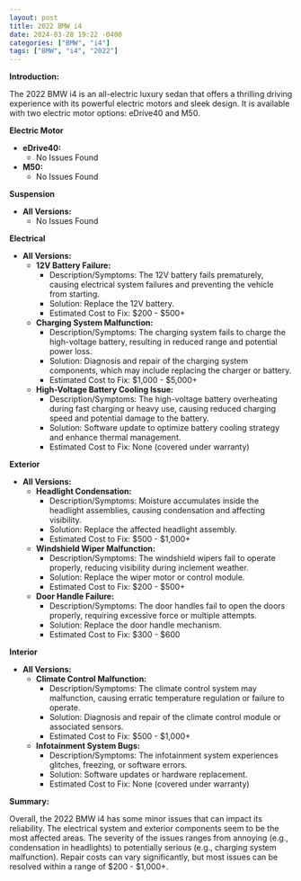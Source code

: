 ```yaml
---
layout: post
title: 2022 BMW i4
date: 2024-03-28 19:22 -0400
categories: ["BMW", "i4"]
tags: ["BMW", "i4", "2022"]
---
```

**Introduction:**

The 2022 BMW i4 is an all-electric luxury sedan that offers a thrilling driving experience with its powerful electric motors and sleek design. It is available with two electric motor options: eDrive40 and M50.

**Electric Motor**

* **eDrive40:**
    * No Issues Found
* **M50:**
    * No Issues Found

**Suspension**

* **All Versions:**
    * No Issues Found

**Electrical**

* **All Versions:**
    * **12V Battery Failure:**
        * Description/Symptoms: The 12V battery fails prematurely, causing electrical system failures and preventing the vehicle from starting.
        * Solution: Replace the 12V battery.
        * Estimated Cost to Fix: $200 - $500+
    * **Charging System Malfunction:**
        * Description/Symptoms: The charging system fails to charge the high-voltage battery, resulting in reduced range and potential power loss.
        * Solution: Diagnosis and repair of the charging system components, which may include replacing the charger or battery.
        * Estimated Cost to Fix: $1,000 - $5,000+
    * **High-Voltage Battery Cooling Issue:**
        * Description/Symptoms: The high-voltage battery overheating during fast charging or heavy use, causing reduced charging speed and potential damage to the battery.
        * Solution: Software update to optimize battery cooling strategy and enhance thermal management.
        * Estimated Cost to Fix: None (covered under warranty)

**Exterior**

* **All Versions:**
    * **Headlight Condensation:**
        * Description/Symptoms: Moisture accumulates inside the headlight assemblies, causing condensation and affecting visibility.
        * Solution: Replace the affected headlight assembly.
        * Estimated Cost to Fix: $500 - $1,000+
    * **Windshield Wiper Malfunction:**
        * Description/Symptoms: The windshield wipers fail to operate properly, reducing visibility during inclement weather.
        * Solution: Replace the wiper motor or control module.
        * Estimated Cost to Fix: $200 - $500+
    * **Door Handle Failure:**
        * Description/Symptoms: The door handles fail to open the doors properly, requiring excessive force or multiple attempts.
        * Solution: Replace the door handle mechanism.
        * Estimated Cost to Fix: $300 - $600

**Interior**

* **All Versions:**
    * **Climate Control Malfunction:**
        * Description/Symptoms: The climate control system may malfunction, causing erratic temperature regulation or failure to operate.
        * Solution: Diagnosis and repair of the climate control module or associated sensors.
        * Estimated Cost to Fix: $500 - $1,000+
    * **Infotainment System Bugs:**
        * Description/Symptoms: The infotainment system experiences glitches, freezing, or software errors.
        * Solution: Software updates or hardware replacement.
        * Estimated Cost to Fix: None (covered under warranty)

**Summary:**

Overall, the 2022 BMW i4 has some minor issues that can impact its reliability. The electrical system and exterior components seem to be the most affected areas. The severity of the issues ranges from annoying (e.g., condensation in headlights) to potentially serious (e.g., charging system malfunction). Repair costs can vary significantly, but most issues can be resolved within a range of $200 - $1,000+.
